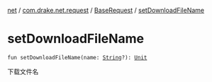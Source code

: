 [net](../../index.md) / [com.drake.net.request](../index.md) / [BaseRequest](index.md) / [setDownloadFileName](./set-download-file-name.md)

# setDownloadFileName

`fun setDownloadFileName(name: `[`String`](https://kotlinlang.org/api/latest/jvm/stdlib/kotlin/-string/index.html)`?): `[`Unit`](https://kotlinlang.org/api/latest/jvm/stdlib/kotlin/-unit/index.html)

下载文件名

